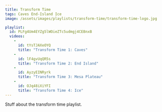 ```yaml
---
title: Transform Time
tags: Caves End-Island Ice
image: /assets/images/playlists/transform-time/transform-time-logo.jpg

playlist:
  id: PLFg4Um4EYZg5lWOieZTc5udmgj4CEBnxB
  videos:
    - 
      id: tYsTJAXeOYQ
      title: "Transform Time 1: Caves"
    - 
      id: lF4gvUqQR5s
      title: "Transform Time 2: End Island"
    - 
      id: AyzyEINRyrk
      title: "Transform Time 3: Mesa Plateau"
    - 
      id: OJq48iXiYFI
      title: "Transform Time 4: Ice"
---
```

<p>Stuff about the transform time playlist.</p>